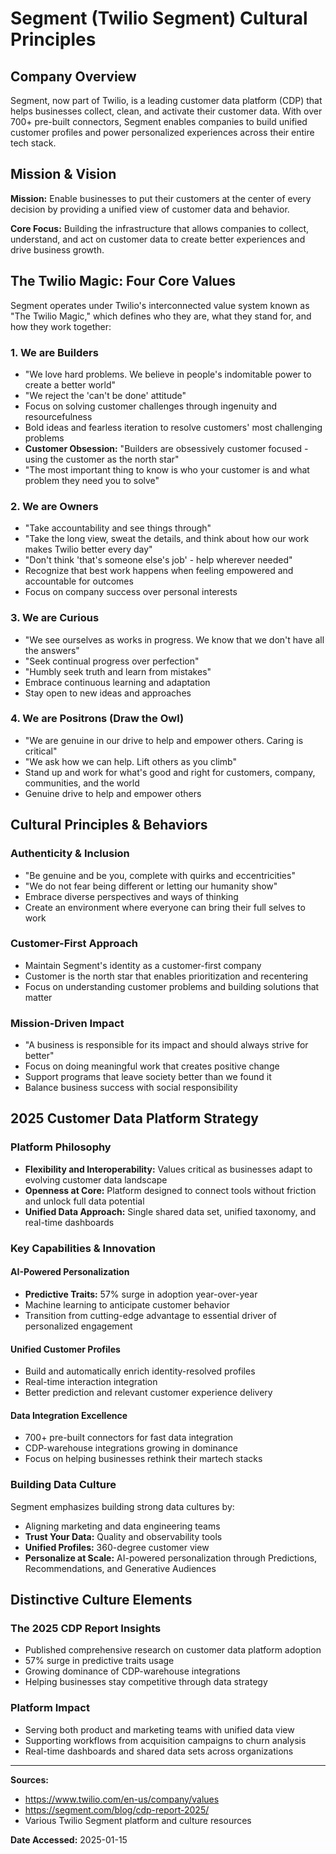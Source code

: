 # Segment (Twilio Segment) Cultural Principles

## Company Overview

Segment, now part of Twilio, is a leading customer data platform (CDP) that helps businesses collect, clean, and activate their customer data. With over 700+ pre-built connectors, Segment enables companies to build unified customer profiles and power personalized experiences across their entire tech stack.

## Mission & Vision

**Mission:** Enable businesses to put their customers at the center of every decision by providing a unified view of customer data and behavior.

**Core Focus:** Building the infrastructure that allows companies to collect, understand, and act on customer data to create better experiences and drive business growth.

## The Twilio Magic: Four Core Values

Segment operates under Twilio's interconnected value system known as "The Twilio Magic," which defines who they are, what they stand for, and how they work together:

### 1. **We are Builders**
- "We love hard problems. We believe in people's indomitable power to create a better world"
- "We reject the 'can't be done' attitude"
- Focus on solving customer challenges through ingenuity and resourcefulness
- Bold ideas and fearless iteration to resolve customers' most challenging problems
- **Customer Obsession:** "Builders are obsessively customer focused - using the customer as the north star"
- "The most important thing to know is who your customer is and what problem they need you to solve"

### 2. **We are Owners**
- "Take accountability and see things through"
- "Take the long view, sweat the details, and think about how our work makes Twilio better every day"
- "Don't think 'that's someone else's job' - help wherever needed"
- Recognize that best work happens when feeling empowered and accountable for outcomes
- Focus on company success over personal interests

### 3. **We are Curious**
- "We see ourselves as works in progress. We know that we don't have all the answers"
- "Seek continual progress over perfection"
- "Humbly seek truth and learn from mistakes"
- Embrace continuous learning and adaptation
- Stay open to new ideas and approaches

### 4. **We are Positrons (Draw the Owl)**
- "We are genuine in our drive to help and empower others. Caring is critical"
- "We ask how we can help. Lift others as you climb"
- Stand up and work for what's good and right for customers, company, communities, and the world
- Genuine drive to help and empower others

## Cultural Principles & Behaviors

### **Authenticity & Inclusion**
- "Be genuine and be you, complete with quirks and eccentricities"
- "We do not fear being different or letting our humanity show"
- Embrace diverse perspectives and ways of thinking
- Create an environment where everyone can bring their full selves to work

### **Customer-First Approach**
- Maintain Segment's identity as a customer-first company
- Customer is the north star that enables prioritization and recentering
- Focus on understanding customer problems and building solutions that matter

### **Mission-Driven Impact**
- "A business is responsible for its impact and should always strive for better"
- Focus on doing meaningful work that creates positive change
- Support programs that leave society better than we found it
- Balance business success with social responsibility

## 2025 Customer Data Platform Strategy

### **Platform Philosophy**
- **Flexibility and Interoperability:** Values critical as businesses adapt to evolving customer data landscape
- **Openness at Core:** Platform designed to connect tools without friction and unlock full data potential
- **Unified Data Approach:** Single shared data set, unified taxonomy, and real-time dashboards

### **Key Capabilities & Innovation**

#### **AI-Powered Personalization**
- **Predictive Traits:** 57% surge in adoption year-over-year
- Machine learning to anticipate customer behavior
- Transition from cutting-edge advantage to essential driver of personalized engagement

#### **Unified Customer Profiles**
- Build and automatically enrich identity-resolved profiles
- Real-time interaction integration
- Better prediction and relevant customer experience delivery

#### **Data Integration Excellence**
- 700+ pre-built connectors for fast data integration
- CDP-warehouse integrations growing in dominance
- Focus on helping businesses rethink their martech stacks

### **Building Data Culture**

Segment emphasizes building strong data cultures by:
- Aligning marketing and data engineering teams
- **Trust Your Data:** Quality and observability tools
- **Unified Profiles:** 360-degree customer view
- **Personalize at Scale:** AI-powered personalization through Predictions, Recommendations, and Generative Audiences

## Distinctive Culture Elements

### **The 2025 CDP Report Insights**
- Published comprehensive research on customer data platform adoption
- 57% surge in predictive traits usage
- Growing dominance of CDP-warehouse integrations
- Helping businesses stay competitive through data strategy

### **Platform Impact**
- Serving both product and marketing teams with unified data view
- Supporting workflows from acquisition campaigns to churn analysis
- Real-time dashboards and shared data sets across organizations

---

**Sources:**
- https://www.twilio.com/en-us/company/values
- https://segment.com/blog/cdp-report-2025/
- Various Twilio Segment platform and culture resources

**Date Accessed:** 2025-01-15